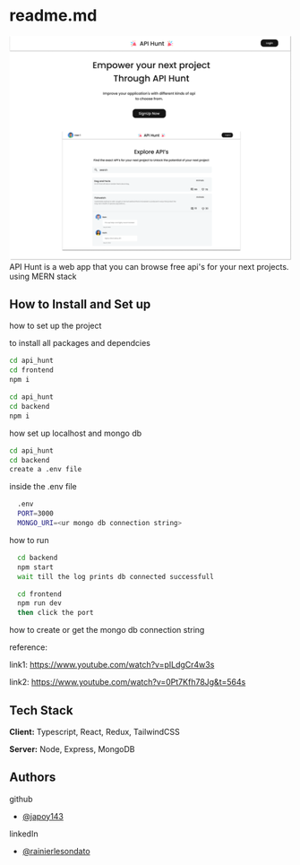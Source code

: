 # readme.md
![API Hunt](LandingPage.png)
API Hunt is a web app that you can browse free api's for your next projects. using MERN stack


## How to Install and Set up

how to set up the project

to install all packages and dependcies
```bash
cd api_hunt
cd frontend
npm i 
```
```bash
cd api_hunt
cd backend
npm i 
```

how set up localhost and mongo db
```bash
cd api_hunt
cd backend
create a .env file
```
    
inside the .env file
```bash
  .env
  PORT=3000
  MONGO_URI=<ur mongo db connection string>
```

how to run
```bash
  cd backend
  npm start
  wait till the log prints db connected successfull
```

```bash
  cd frontend
  npm run dev
  then click the port
```



how to create or get the mongo db connection string

reference:

link1: https://www.youtube.com/watch?v=pILdgCr4w3s

link2: https://www.youtube.com/watch?v=0Pt7Kfh78Jg&t=564s
## Tech Stack

**Client:** Typescript, React, Redux, TailwindCSS

**Server:** Node, Express, MongoDB


## Authors

github
- [@japoy143](https://github.com/japoy143)

linkedIn

- [@rainierlesondato](https://www.linkedin.com/in/rainierlesondato/)


